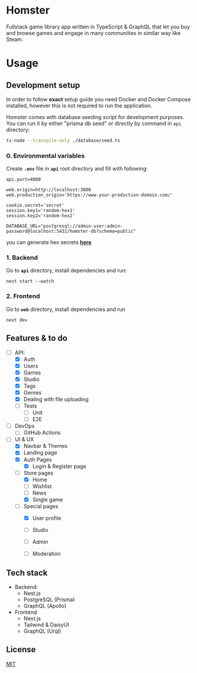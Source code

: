 # Homster
Fullstack game library app written in TypeScript & GraphQL that let you buy and browse games and engage in many communities in similar way like Steam.


# Usage
## Development setup
In order to follow **exact** setup guide you need Docker and Docker Compose installed, however this is not required to run the application.

Homster comes with database seeding script for development purposes. You can run it by either "prisma db seed" or directly by command in `api` directory:
```bash
ts-node --transpile-only ./database/seed.ts
```

###  0. Environmental variables
Create **``.env``** file in **``api``** root directory and fill with following:
```code
api.port=4000

web.origin=http://localhost:3000
web.production_origin='https://www.your-production-domain.com/'

cookie.secret='secret'
session.key1='random-hex1'
session.key2='random-hex2'

DATABASE_URL="postgresql://admin-user:admin-password@localhost:5432/homster-db?schema=public"
``` 
you can generate hex secrets **[here](https://seanwasere.com/generate-random-hex/)**

### 1. Backend
Go to **``api``** directory, install dependencies and run:
```code
nest start --watch
```

### 2. Frontend
Go to **``web``** directory, install dependencies and run 
```code
next dev
```

## Features & to do
- [ ] API:
    - [X] Auth
    - [X] Users
    - [X] Games
    - [X] Studio
    - [X] Tags
    - [X] Genres
    - [X] Dealing with file uploading
    - [ ] Tests
        - [ ] Unit
        - [ ] E2E
- [ ] DevOps
    - [ ] GitHub Actions
- [ ] UI & UX
    - [X] Navbar & Themes
    - [X] Landing page
    - [X] Auth Pages
        - [X] Login & Register page
    - [ ] Store pages
        - [X] Home
        - [ ] Wishlist
        - [ ] News
        - [X] Single game
    - [ ] Special pages
		- [X] User profile
        - [ ] Studio
        - [ ] Admin
        - [ ] Moderation


## Tech stack
- Backend:
    - Nest.js
    - PostgreSQL (Prisma)
    - GraphQL (Apollo)
- Frontend
    - Next.js
    - Tailwind & DaisyUI
    - GraphQL (Urql)

## License
[MIT](https://choosealicense.com/licenses/mit/)
